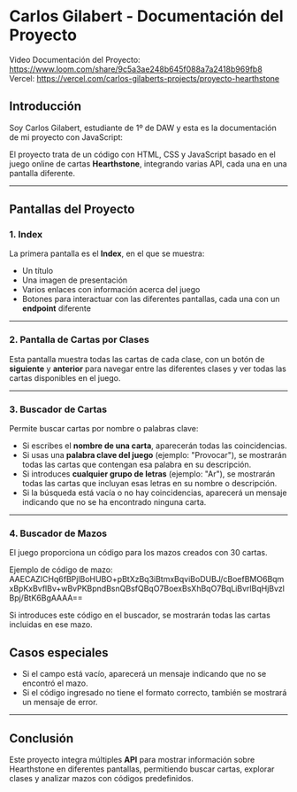 # Carlos Gilabert - Documentación del Proyecto  

Video Documentación del Proyecto: https://www.loom.com/share/9c5a3ae248b645f088a7a2418b969fb8
Vercel: https://vercel.com/carlos-gilaberts-projects/proyecto-hearthstone

## Introducción  
Soy Carlos Gilabert, estudiante de 1º de DAW y esta es la documentación de mi proyecto con JavaScript:

El proyecto trata de un código con HTML, CSS y JavaScript basado en el juego online de cartas **Hearthstone**, integrando varias API, cada una en una pantalla diferente.  

---

## Pantallas del Proyecto  

### 1. Index  
La primera pantalla es el **Index**, en el que se muestra:  
- Un título  
- Una imagen de presentación  
- Varios enlaces con información acerca del juego  
- Botones para interactuar con las diferentes pantallas, cada una con un **endpoint** diferente  

---

### 2. Pantalla de Cartas por Clases  
Esta pantalla muestra todas las cartas de cada clase, con un botón de **siguiente** y **anterior** para navegar entre las diferentes clases y ver todas las cartas disponibles en el juego.  

---

### 3. Buscador de Cartas  
Permite buscar cartas por nombre o palabras clave:  
- Si escribes el **nombre de una carta**, aparecerán todas las coincidencias.  
- Si usas una **palabra clave del juego** (ejemplo: "Provocar"), se mostrarán todas las cartas que contengan esa palabra en su descripción.  
- Si introduces **cualquier grupo de letras** (ejemplo: "Ar"), se mostrarán todas las cartas que incluyan esas letras en su nombre o descripción.  
- Si la búsqueda está vacía o no hay coincidencias, aparecerá un mensaje indicando que no se ha encontrado ninguna carta.  

---

### 4. Buscador de Mazos  
El juego proporciona un código para los mazos creados con 30 cartas.  

Ejemplo de código de mazo:  
AAECAZICHq6fBPjlBoHUBO+pBtXzBq3iBtmxBqviBoDUBJ/cBoefBMO6BqmxBpKxBvflBv+wBvPKBpndBsnQBsfQBqO7BoexBsXhBqO7BqLiBvrlBqHjBvzlBpj/BtK6BgAAAA==

Si introduces este código en el buscador, se mostrarán todas las cartas incluidas en ese mazo.  

## Casos especiales  
- Si el campo está vacío, aparecerá un mensaje indicando que no se encontró el mazo.  
- Si el código ingresado no tiene el formato correcto, también se mostrará un mensaje de error.  

---

## Conclusión  
Este proyecto integra múltiples **API** para mostrar información sobre Hearthstone en diferentes pantallas, permitiendo buscar cartas, explorar clases y analizar mazos con códigos predefinidos.  

